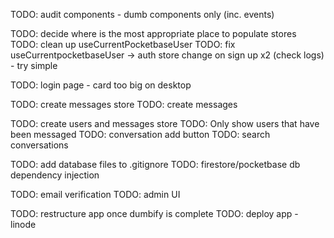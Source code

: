 TODO: audit components - dumb components only (inc. events)

TODO: decide where is the most appropriate place to populate stores
TODO: clean up useCurrentPocketbaseUser
TODO: fix useCurrentpocketbaseUser -> auth store change on sign up x2 (check logs) - try simple

TODO: login page - card too big on desktop

TODO: create messages store
TODO: create messages

TODO: create users and messages store
TODO: Only show users that have been messaged
TODO: conversation add button
TODO: search conversations

TODO: add database files to .gitignore
TODO: firestore/pocketbase db dependency injection

TODO: email verification
TODO: admin UI

TODO: restructure app once dumbify is complete
TODO: deploy app - linode
